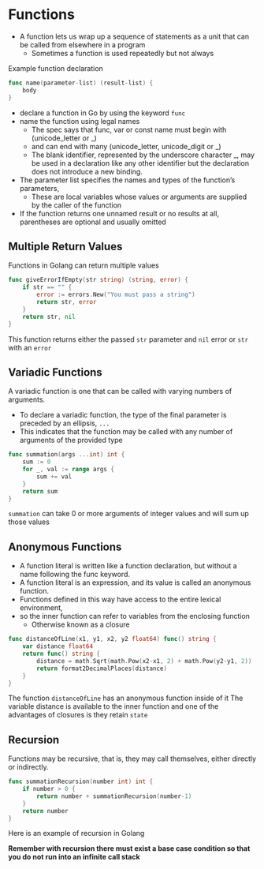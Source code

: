 # Functions

* A function lets us wrap up a sequence of statements as a unit that can be called from elsewhere in a program
    * Sometimes a function is used repeatedly but not always

Example function declaration

```go
func name(parameter-list) (result-list) {
    body
}
```

* declare a function in Go by using the keyword `func`
* name the function using legal names 
    * The spec says that func, var or const name must begin with (unicode_letter or _)
    * and can end with many (unicode_letter, unicode_digit or _)
    * The blank identifier, represented by the underscore character _, may be used in a declaration like any other identifier but the declaration does not introduce a new binding.
* The parameter list specifies the names and types of the function’s parameters, 
    * These are local variables whose values or arguments are supplied by the caller of the function
* If the function returns one unnamed result or no results at all, parentheses are optional and usually omitted

## Multiple Return Values

Functions in Golang can return multiple values

```go
func giveErrorIfEmpty(str string) (string, error) {
	if str == "" {
		error := errors.New("You must pass a string")
		return str, error
	}
	return str, nil
}
```

This function returns either the passed `str` parameter and `nil` error or `str` with an `error`

## Variadic Functions

A variadic function is one that can be called with varying numbers of arguments.

* To declare a variadic function, the type of the final parameter is preceded by an ellipsis, `...`
* This indicates that the function may be called with any number of arguments of the provided type

```go
func summation(args ...int) int {
	sum := 0
	for _, val := range args {
		sum += val
	}
	return sum
}
```

`summation` can take 0 or more arguments of integer values and will sum up those values

## Anonymous Functions

* A function literal is written like a function declaration, but without a name following the func keyword. 
* A function literal is an expression, and its value is called an anonymous function.
* Functions defined in this way have access to the entire lexical environment, 
* so the inner function can refer to variables from the enclosing function
    * Otherwise known as a closure

```go
func distanceOfLine(x1, y1, x2, y2 float64) func() string {
	var distance float64
	return func() string {
		distance = math.Sqrt(math.Pow(x2-x1, 2) + math.Pow(y2-y1, 2))
		return format2DecimalPlaces(distance)
	}
}
```

The function `distanceOfLine` has an anonymous function inside of it
The variable distance is available to the inner function and one of the advantages of closures is they retain `state`

## Recursion

Functions may be recursive, that is, they may call themselves, either directly or indirectly.

```go
func summationRecursion(number int) int {
	if number > 0 {
		return number + summationRecursion(number-1)
	}
	return number
}
```

Here is an example of recursion in Golang

**Remember with recursion there must exist a base case condition so that you do not run into an infinite call stack**
